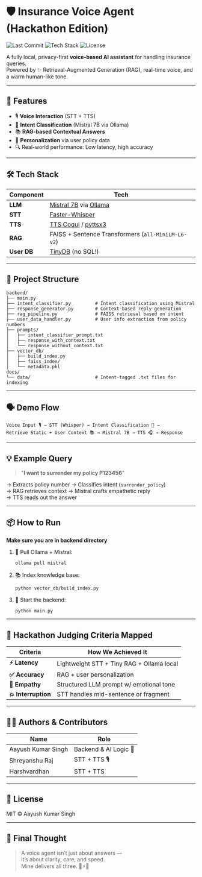 # 🛡️ Insurance Voice Agent (Hackathon Edition)

![Last Commit](https://img.shields.io/github/last-commit/Aayush2005/Insurance-Agent?style=flat-square)
![Tech Stack](https://img.shields.io/badge/Mistral%207B-Ollama-blueviolet?style=flat-square)
![License](https://img.shields.io/github/license/Aayush2005/Insurance-Agent?style=flat-square)

A fully local, privacy-first **voice-based AI assistant** for handling insurance queries.  
Powered by ✨ Retrieval-Augmented Generation (RAG), real-time voice, and a warm human-like tone.

---

## 🚀 Features

- 🎙️ **Voice Interaction** (STT + TTS)
- 💬 **Intent Classification** (Mistral 7B via Ollama)
- 📚 **RAG-based Contextual Answers**
- 🧠 **Personalization** via user policy data
- 🔍 Real-world performance: Low latency, high accuracy

---

## 🛠️ Tech Stack

| Component           | Tech                             |
|--------------------|----------------------------------|
| **LLM**            | [Mistral 7B](https://mistral.ai) via [Ollama](https://ollama.com) |
| **STT**            | [Faster-Whisper](https://github.com/SYSTRAN/faster-whisper)       |
| **TTS**            | [TTS Coqui](https://github.com/coqui-ai/TTS) / [pyttsx3](https://github.com/nateshmbhat/pyttsx3) |                      |
| **RAG**            | FAISS + Sentence Transformers (`all-MiniLM-L6-v2`)               |
| **User DB**        | [TinyDB](https://tinydb.readthedocs.io/en/latest/) (no SQL!)     |

---

## 🧩 Project Structure

```
backend/
├── main.py                      
├── intent_classifier.py         # Intent classification using Mistral
├── response_generator.py        # Context-based reply generation
├── rag_pipeline.py              # FAISS retrieval based on intent
├── user_data_handler.py         # User info extraction from policy numbers
├── prompts/
│   ├── intent_classifier_prompt.txt
│   ├── response_with_context.txt
│   └── response_without_context.txt
├── vector_db/
│   ├── build_index.py
│   ├── faiss_index/
│   └── metadata.pkl
docs/
└── data/                        # Intent-tagged .txt files for indexing
```

---

## 🗣️ Demo Flow

```
Voice Input 🎙️ → STT (Whisper) → Intent Classification 🧠 →
Retrieve Static + User Context 📚 → Mistral 7B → TTS 🎧 → Response
```

---

## 💡 Example Query

> "**I want to surrender my policy P123456**"

→ Extracts policy number → Classifies intent (`surrender_policy`)  
→ RAG retrieves context → Mistral crafts empathetic reply  
→ TTS reads out the answer

---

## 📦 How to Run

**Make sure you are in backend directory**

1. 🔁 Pull Ollama + Mistral:
   ```bash
   ollama pull mistral
   ```

2. 📚 Index knowledge base:
   ```bash
   python vector_db/build_index.py
   ```

3. 🚀 Start the backend:
   ```bash
   python main.py
   ```


---

## 🧠 Hackathon Judging Criteria Mapped

| Criteria             | How We Achieved It                        |
|----------------------|-------------------------------------------|
| **⚡ Latency**         | Lightweight STT + Tiny RAG + Ollama local |
| **✅ Accuracy**        | RAG + user personalization                |
| **🫶 Empathy**         | Structured LLM prompt w/ emotional tone   |
| **💥 Interruption**     | STT handles mid-sentence or fragment      |

---

## 👨‍💻 Authors & Contributors

| Name     | Role                 |
|----------|----------------------|
| Aayush Kumar Singh | Backend & AI Logic 🧠 |
| Shreyanshu Raj | STT + TTS 🎙️ |
| Harshvardhan | STT + TTS |

---

## 🧾 License

MIT © Aayush Kumar Singh

---

## 🌟 Final Thought

> A voice agent isn’t just about answers —  
> it’s about clarity, care, and speed.  
> Mine delivers all three. 🧠⚡🫶
